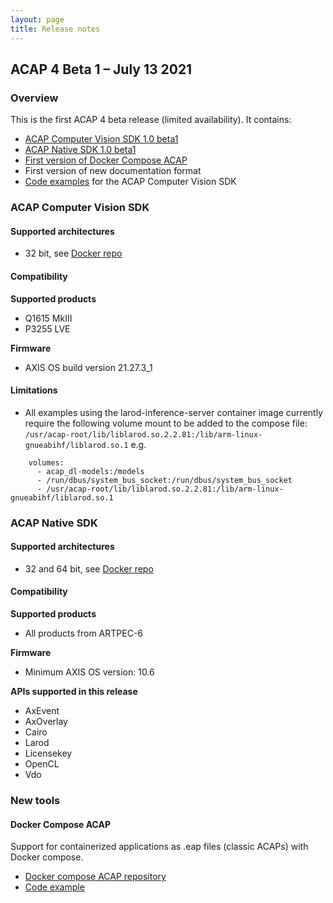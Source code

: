 ```yaml
---
layout: page
title: Release notes
---
```

## ACAP 4 Beta 1 – July 13 2021
### Overview
This is the first ACAP 4 beta release (limited availability). It contains:

* [ACAP Computer Vision SDK 1.0 beta1](#acap-computer-vision-sdk) 
* [ACAP Native SDK 1.0 beta1](#acap-native-sdk)
* [First version of Docker Compose ACAP](#docker-compose-acap)
* First version of new documentation format
* [Code examples]( https://github.com/AxisCommunications/acap-application-examples) for the ACAP Computer Vision SDK

### ACAP Computer Vision SDK
#### Supported architectures

* 32 bit, see [Docker repo](https://hub.docker.com/repository/docker/axisecp/acap-computer-vision-sdk)

#### Compatibility

**Supported products**
* Q1615 MkIII
* P3255 LVE

**Firmware**
* AXIS OS build version 21.27.3_1


#### Limitations

* All examples using the larod-inference-server container image currently require the following volume mount to be added to the compose file: `/usr/acap-root/lib/liblarod.so.2.2.81:/lib/arm-linux-gnueabihf/liblarod.so.1` e.g. 

```
    volumes:
      - acap_dl-models:/models
      - /run/dbus/system_bus_socket:/run/dbus/system_bus_socket
      - /usr/acap-root/lib/liblarod.so.2.2.81:/lib/arm-linux-gnueabihf/liblarod.so.1
 ```

### ACAP Native SDK 
#### Supported architectures

* 32 and 64 bit, see [Docker repo](https://hub.docker.com/repository/docker/axisecp/acap-native-sdk)

#### Compatibility

**Supported products**
* All products from ARTPEC-6

**Firmware**
* Minimum AXIS OS version: 10.6

**APIs supported in this release**
* AxEvent
* AxOverlay
* Cairo
* Larod
* Licensekey
* OpenCL
* Vdo

### New tools
#### Docker Compose ACAP

Support for containerized applications as .eap files (classic ACAPs) with Docker compose. 
* [Docker compose ACAP repository]( https://hub.docker.com/repository/docker/axisecp/docker-compose-acap)
* [Code example]( https://github.com/AxisCommunications/acap-native-sdk-examples/tree/master/container-example)
